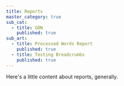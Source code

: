 ```yaml
---
title: Reports
master_category: true
sub_cat:
  - title: GDN
    published: true
sub_art:
  - title: Processed Words Report
    published: true
  - title: Testing Breadcrumbs
    published: true
---
```



Here's a little content about reports, generally.